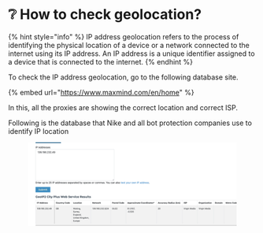# ❔ How to check geolocation?

{% hint style="info" %}
IP address geolocation refers to the process of identifying the physical location of a device or a network connected to the internet using its IP address. An IP address is a unique identifier assigned to a device that is connected to the internet.
{% endhint %}

To check the IP address geolocation, go to the following database site.

{% embed url="https://www.maxmind.com/en/home" %}

In this, all the proxies are showing the correct location and correct ISP.

Following is the database that Nike and all bot protection companies use to identify IP location

<figure><img src="../../.gitbook/assets/Screenshot_2023-04-17_at_2.32.15_PM.png" alt=""><figcaption></figcaption></figure>



